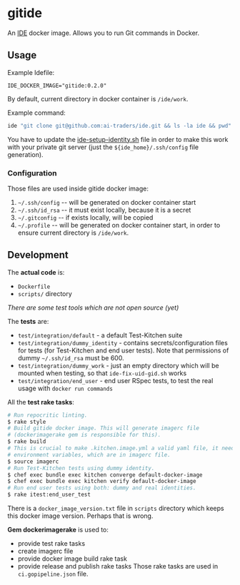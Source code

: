 # gitide

An [IDE](https://github.com/ai-traders/ide) docker image. Allows
 you to run Git commands in Docker.

## Usage
Example Idefile:
```
IDE_DOCKER_IMAGE="gitide:0.2.0"
```

By default, current directory in docker container is `/ide/work`.

Example command:
```bash
ide "git clone git@github.com:ai-traders/ide.git && ls -la ide && pwd"
```

You have to update the [ide-setup-identity.sh](scripts/ide-setup-identity.sh)
 file in order to make this work with your private git server (just the
 `${ide_home}/.ssh/config` file generation).

### Configuration
Those files are used inside gitide docker image:
1. `~/.ssh/config` -- will be generated on docker container start
2. `~/.ssh/id_rsa` -- it must exist locally, because it is a secret
2. `~/.gitconfig` -- if exists locally, will be copied
3. `~/.profile` -- will be generated on docker container start, in
   order to ensure current directory is `/ide/work`.

## Development
The **actual code** is:
 * `Dockerfile`
 * `scripts/` directory

*There are some test tools which are not open source (yet)*

The **tests** are:
 * `test/integration/default` - a default Test-Kitchen suite
 * `test/integration/dummy_identity` - contains secrets/configuration files
    for tests (for Test-Kitchen and end user tests). Note that permissions of
    dummy `~/.ssh/id_rsa` must be 600.
 * `test/integration/dummy_work` - just an empty directory which will be mounted
    when testing, so that `ide-fix-uid-gid.sh` works
 * `test/integration/end_user` - end user RSpec tests, to test the real usage
 with `docker run commands`

All the **test rake tasks**:
```bash
# Run repocritic linting.
$ rake style
# Build gitide docker image. This will generate imagerc file
# (dockerimagerake gem is responsible for this).
$ rake build
# This is crucial to make .kitchen.image.yml a valid yaml file, it needs some
# environment variables, which are in imagerc file.
$ source imagerc
# Run Test-Kitchen tests using dummy identity.
$ chef exec bundle exec kitchen converge default-docker-image
$ chef exec bundle exec kitchen verify default-docker-image
# Run end user tests using both: dummy and real identities.
$ rake itest:end_user_test
```

There is a `docker_image_version.txt` file in `scripts` directory which keeps
 this docker image version. Perhaps that is wrong.

**Gem dockerimagerake** is used to:
 * provide test rake tasks
 * create imagerc file
 * provide docker image build rake task
 * provide release and publish rake tasks
Those rake tasks are used in `ci.gopipeline.json` file.
